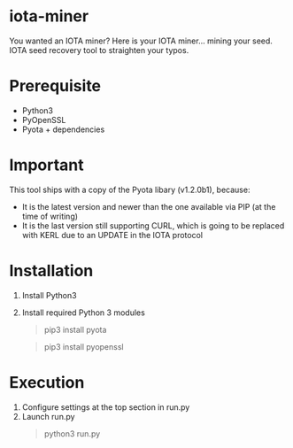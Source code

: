 # iota-miner
You wanted an IOTA miner? Here is your IOTA miner... mining your seed. IOTA seed recovery tool to straighten your typos.


# Prerequisite
- Python3
- PyOpenSSL
- Pyota + dependencies

# Important
This tool ships with a copy of the Pyota libary (v1.2.0b1), because:
- It is the latest version and newer than the one available via PIP (at the time of writing)
- It is the last version still supporting CURL, which is going to be replaced with KERL due to an UPDATE in the IOTA protocol

# Installation
1) Install Python3
2) Install required Python 3 modules
    > pip3 install pyota
    
    > pip3 install pyopenssl

# Execution
1) Configure settings at the top section in run.py
2) Launch run.py
    > python3 run.py
